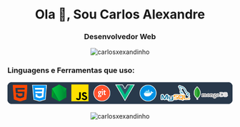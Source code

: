 <!--
  Link site de icons
  https://icon-icons.com/
-->

<h1 align="center">Ola 👋, Sou Carlos Alexandre</h1>
<h3 align="center">Desenvolvedor Web</h3>

<p align="center"> <img src="https://komarev.com/ghpvc/?username=carlosxexandinho&label=Profile%20views&color=0e75b6&style=flat" alt="carlosxexandinho" /> </p>


<h3 align="left">Linguagens e Ferramentas que uso:</h3>


<div align="center">

  <img src="./icons_tools_language_v2.png" alt="Tecnologias e Ferramentas" />

  <br />

  <img align="center" src="https://github-readme-stats.vercel.app/api/top-langs?username=carlosxexandinho&show_icons=true&locale=en&layout=compact" alt="carlosxexandinho" /></p>

</div>